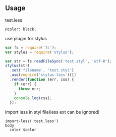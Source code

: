 ## Usage

test.less

```less
@color: black;
```

use plugin for stylus

```javascript
var fs = require('fs');
var stylus = require('stylus');

var str = fs.readFileSync('test.styl', 'utf-8');
stylus(str)
  .set('filename', 'test.styl')
  .use(require('stylus-less')())
  .render(function (err, css) {
    if (err) {
      throw err;
    }
    console.log(css);
  });
```

import less in styl file(less ext can be ignored)

```stylus
import-less('test.less')
body
  color $color
```
